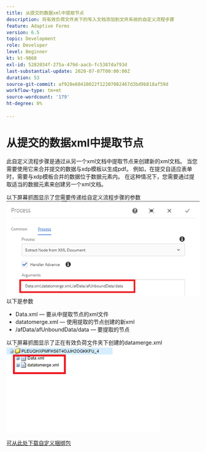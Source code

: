 ```yaml
---
title: 从提交的数据xml中提取节点
description: 将有效负荷文件夹下的写入文档添加到文件系统的自定义流程步骤
feature: Adaptive Forms
version: 6.5
topic: Development
role: Developer
level: Beginner
kt: kt-9860
exl-id: 5282034f-275a-479d-aacb-fc5387da793d
last-substantial-update: 2020-07-07T00:00:00Z
duration: 53
source-git-commit: af928e60410022f12207082467d3bd9b818af59d
workflow-type: tm+mt
source-wordcount: '179'
ht-degree: 0%

---
```


# 从提交的数据xml中提取节点

此自定义流程步骤是通过从另一个xml文档中提取节点来创建新的xml文档。 当您需要使用它来合并提交的数据与xdp模板以生成pdf。 例如，在提交自适应表单时，需要与xdp模板合并的数据位于数据元素内。 在这种情况下，您需要通过提取适当的数据元素来创建另一个xml文档。

以下屏幕抓图显示了您需要传递给自定义流程步骤的参数
![process-step](assets/create-xml-process-step.png)
以下是参数
* Data.xml — 要从中提取节点的xml文件
* datatomerge.xml — 使用提取的节点创建的新xml
* /afData/afUnboundData/data — 要提取的节点


以下屏幕抓图显示了正在有效负荷文件夹下创建的datamerge.xml
![create-xml](assets/create-xml.png)

[可从此处下载自定义捆绑包](/help/forms/assets/common-osgi-bundles/SetValueApp.core-1.0-SNAPSHOT.jar)
